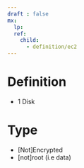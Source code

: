 ```yaml
---
draft : false
mx:
  lp:
  ref:
    child:
      - definition/ec2
---
```


# Definition
- 1 Disk

# Type
- [Not]Encrypted
- [not]root (i.e data)
